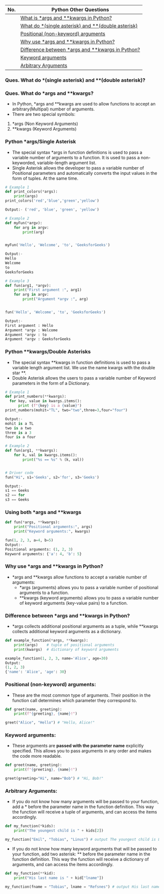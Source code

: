 |  No.  | Python Other Questions                                                                                  |
| :---: | ------------------------------------------------------------------------------------------------------- |
|       | [What is *args and **kwargs in Python?](#ques-what-do-args-and-kwargs)                                  |
|       | [What do *(single asterisk) and **(double asterisk)](#ques-what-do-single-asterisk-and-double-asterisk) |
|       | [Positional (non-keyword) arguments](#positional-non-keyword-arguments)                                 |
|       | [Why use *args and **kwargs in Python?](#why-use-args-and-kwargs-in-python)                             |
|       | [Difference between *args and **kwargs in Python?](#difference-between-args-and-kwargs-in-python)       |
|       | [Keyword arguments](#keyword-arguments)                                                                 |
|       | [Arbitrary Arguments](#arbitrary-arguments)                                                             |

### Ques. What do *(single asterisk) and **(double asterisk)?
### Ques. What do *args and **kwargs?
* In Python, *args and **kwargs are used to allow functions to accept an arbitrary(Multipal) number of arguments.
* There are two special symbols:
1. *args (Non Keyword Arguments)
2. **kwargs (Keyword Arguments)

### Python *args/Single Asterisk
* The special syntax *args in function definitions is used to pass a variable number of arguments to a function. It is used to pass a non-keyworded, variable-length argument list.
* Single Asterisk allows the developer to pass a variable number of Positional parameters and automatically converts the input values in the form of tuples. At the same time.
```python
# Example 1
def print_colors(*args):
    print(args)
print_colors('red','blue','green','yellow')

Output:- ('red', 'blue', 'green', 'yellow')

# Example 2
def myFun(*argv):
    for arg in argv:
        print(arg)


myFun('Hello', 'Welcome', 'to', 'GeeksforGeeks')

Output:-
Hello
Welcome
to
GeeksforGeeks

# Example 3
def fun(arg1, *argv):
    print("First argument :", arg1)
    for arg in argv:
        print("Argument *argv :", arg)


fun('Hello', 'Welcome', 'to', 'GeeksforGeeks')

Output:-
First argument : Hello
Argument *argv : Welcome
Argument *argv : to
Argument *argv : GeeksforGeeks
```

### Python **kwargs/Double Asterisks
* The special syntax **kwargs in function definitions is used to pass a variable length argument list. We use the name kwargs with the double star **.
* Double Asterisk allows the users to pass a variable number of Keyword parameters in the form of a Dictionary. 
```python
# Example 1
def print_numbers(**kwargs):
  for key, value in kwargs.items():
      print (f"{key} is a {value}")
print_numbers(mohit="TL", two="two",three=3,four="four")

Output:-
mohit is a TL
two is a two
three is a 3
four is a four

# Example 2
def fun(arg1, **kwargs):
    for k, val in kwargs.items():
        print("%s == %s" % (k, val))


# Driver code
fun("Hi", s1='Geeks', s2='for', s3='Geeks')

Output:-
s1 == Geeks
s2 == for
s3 == Geeks
```

### Using both *args and **kwargs
```python
def fun(*args, **kwargs):
    print("Positional arguments:", args)
    print("Keyword arguments:", kwargs)

fun(1, 2, 3, a=4, b=5)
Output:-
Positional arguments: (1, 2, 3)
Keyword arguments: {'a': 4, 'b': 5}
```

### Why use *args and **kwargs in Python?
* *args and **kwargs allow functions to accept a variable number of arguments:
  *  *args (arguments) allows you to pass a variable number of positional arguments to a function.
  *  **kwargs (keyword arguments) allows you to pass a variable number of keyword arguments (key-value pairs) to a function.

### Difference between *args and **kwargs in Python?
* *args collects additional positional arguments as a tuple, while **kwargs collects additional keyword arguments as a dictionary.
```python
def example_function(*args, **kwargs):
    print(args)    # tuple of positional arguments
    print(kwargs)  # dictionary of keyword arguments

example_function(1, 2, 3, name='Alice', age=30)
Output:
(1, 2, 3)
{'name': 'Alice', 'age': 30}
```

### Positional (non-keyword) arguments: 
* These are the most common type of arguments. Their position in the function call determines which parameter they correspond to.
```python
def greet(name, greeting):
    print(f"{greeting}, {name}!")

greet("Alice", "Hello") # "Hello, Alice!"
```

### Keyword arguments: 
* These arguments are **passed with the parameter name** explicitly specified. This allows you to pass arguments in any order and makes the code more readable.
```python
def greet(name, greeting):
    print(f"{greeting}, {name}!")

greet(greeting="Hi", name="Bob") # "Hi, Bob!"
```

### Arbitrary Arguments:
* If you do not know how many arguments will be passed to your function, add a * before the parameter name in the function definition. This way the function will receive a tuple of arguments, and can access the items accordingly.
```python
def my_function(*kids):
    print("The youngest child is " + kids[2])

my_function("Emil", "Tobias", "Linus") # output The youngest child is Linus
```
* If you do not know how many keyword arguments that will be passed to your function, add two asterisk: ** before the parameter name in the function definition. This way the function will receive a dictionary of arguments, and can access the items accordingly.
```python
def my_function(**kid):
    print("His last name is " + kid["lname"])

my_function(fname = "Tobias", lname = "Refsnes") # output His last name is Refsnes
```